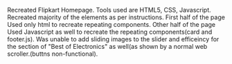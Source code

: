 Recreated Flipkart Homepage. 
Tools used are HTML5, CSS, Javascript.
Recreated majority of the elements as per instructions. 
First half of the page Used only html to recreate repeating components. 
Other half of the page Used Javascript as well to recreate the repeating components(card and footer.js).
Was unable to add sliding images to the slider and efficeincy for the section of "Best of Electronics" as well(as shown by a normal web scroller.(buttns non-functional).
